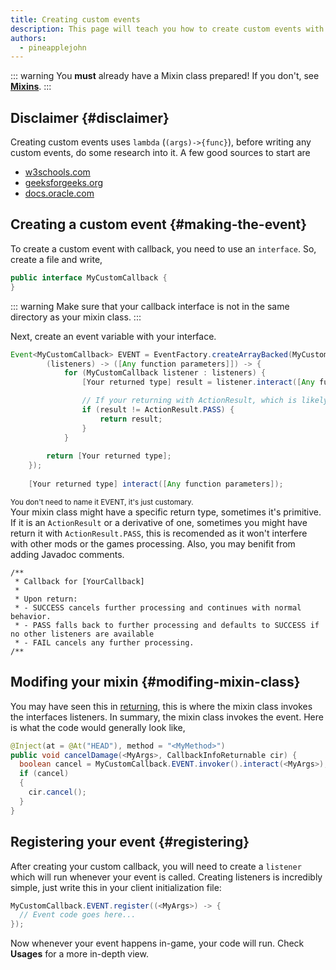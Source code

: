 ```yaml
---
title: Creating custom events
description: This page will teach you how to create custom events with callbacks.
authors:
  - pineapplejohn
---
```


::: warning 
You **must** already have a Mixin class prepared! If you don't, see [**Mixins**](../develop/mixins/mixins). 
:::

## Disclaimer {#disclaimer}
Creating custom events uses ```lambda``` (```(args)->{func}```), before writing any custom events, do some research into it. A few good sources to start are <br>
- [w3schools.com](https://www.w3schools.com/java/java_lambda.asp)
- [geeksforgeeks.org](https://www.geeksforgeeks.org/lambda-expressions-java-8/)
- [docs.oracle.com](https://docs.oracle.com/javase/tutorial/java/javaOO/lambdaexpressions.html)

## Creating a custom event {#making-the-event}
To create a custom event with callback, you need to use an ```interface```. So, create a file and write, <br>
```java
public interface MyCustomCallback {
}
```

::: warning 
Make sure that your callback interface is not in the same directory as your mixin class.
:::

Next, create an event variable with your interface. <br>
```java
Event<MyCustomCallback> EVENT = EventFactory.createArrayBacked(MyCustomCallback.class,
        (listeners) -> ([Any function parameters]]) -> {
            for (MyCustomCallback listener : listeners) {
                [Your returned type] result = listener.interact([Any function parameters]]);

                // If your returning with ActionResult, which is likely if your using any attacking or breaking.
                if (result != ActionResult.PASS) {
                    return result;
                }
            }
 
        return [Your returned type];
    });
 
    [Your returned type] interact([Any function parameters]);
```
<sup> You don't need to name it EVENT, it's just customary. </sup> <br>
Your mixin class might have a specific return type, sometimes it's primitive. If it is an ```ActionResult``` or a derivative of one, sometimes you might have return it with ```ActionResult.PASS```, this is recomended as it won't interfere with other mods or the games processing. Also, you may benifit from adding Javadoc comments. 
```
/**
 * Callback for [YourCallback]
 *
 * Upon return:
 * - SUCCESS cancels further processing and continues with normal behavior.
 * - PASS falls back to further processing and defaults to SUCCESS if no other listeners are available
 * - FAIL cancels any further processing.
/**
```

## Modifing your mixin {#modifing-mixin-class}
You may have seen this in [returning](../develop/mixins/canceling), this is where the mixin class invokes the interfaces listeners. In summary, the mixin class invokes the event. Here is what the code would generally look like,
```java
@Inject(at = @At("HEAD"), method = "<MyMethod>")
public void cancelDamage(<MyArgs>, CallbackInfoReturnable cir) {
  boolean cancel = MyCustomCallback.EVENT.invoker().interact(<MyArgs>);
  if (cancel)
  {
    cir.cancel();
  }
}
```

## Registering your event {#registering}
After creating your custom callback, you will need to create a ```listener``` which will run whenever your event is called. Creating listeners is incredibly simple, just write this in your client initialization file:
```java
MyCustomCallback.EVENT.register((<MyArgs>) -> {
  // Event code goes here...
});
```
Now whenever your event happens in-game, your code will run. Check **Usages** for a more in-depth view.

